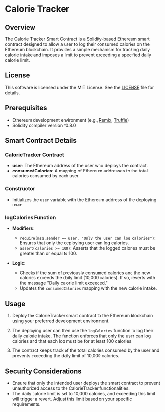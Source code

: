 # Calorie Tracker 
## Overview

The Calorie Tracker Smart Contract is a Solidity-based Ethereum smart contract designed to allow a user to log their consumed calories on the Ethereum blockchain. It provides a simple mechanism for tracking daily calorie intake and imposes a limit to prevent exceeding a specified daily calorie limit.

## License

This software is licensed under the MIT License. See the [LICENSE](LICENSE) file for details.

## Prerequisites

- Ethereum development environment (e.g., [Remix](https://remix.ethereum.org/), [Truffle](https://www.trufflesuite.com/))
- Solidity compiler version ^0.8.0

## Smart Contract Details

### CalorieTracker Contract

- **user**: The Ethereum address of the user who deploys the contract.
- **consumedCalories**: A mapping of Ethereum addresses to the total calories consumed by each user.

### Constructor

- Initializes the `user` variable with the Ethereum address of the deploying user.

### logCalories Function

- **Modifiers**:
  - `require(msg.sender == user, "Only the user can log calories")`: Ensures that only the deploying user can log calories.
  - `assert(calories >= 100)`: Asserts that the logged calories must be greater than or equal to 100.

- **Logic**:
  - Checks if the sum of previously consumed calories and the new calories exceeds the daily limit (10,000 calories). If so, reverts with the message "Daily calorie limit exceeded."
  - Updates the `consumedCalories` mapping with the new calorie intake.

## Usage

1. Deploy the CalorieTracker smart contract to the Ethereum blockchain using your preferred development environment.

2. The deploying user can then use the `logCalories` function to log their daily calorie intake. The function enforces that only the user can log calories and that each log must be for at least 100 calories.

3. The contract keeps track of the total calories consumed by the user and prevents exceeding the daily limit of 10,000 calories.

## Security Considerations

- Ensure that only the intended user deploys the smart contract to prevent unauthorized access to the CalorieTracker functionalities.
- The daily calorie limit is set to 10,000 calories, and exceeding this limit will trigger a revert. Adjust this limit based on your specific requirements.

